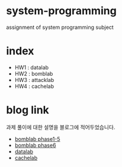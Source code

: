 # system-programming
assignment of system programming subject

# index
- HW1 : datalab
- HW2 : bomblab
- HW3 : attacklab
- HW4 : cachelab

# blog link
과제 풀이에 대한 설명을 블로그에 적어두었습니다.

- [bomblab phase1-5](https://blog.naver.com/0508taehun/223150642032)
- [bomblab phase6](https://blog.naver.com/0508taehun/223150646785)
- [datalab](https://blog.naver.com/0508taehun/223197171191)
- [cachelab](https://blog.naver.com/0508taehun/223197177315)
